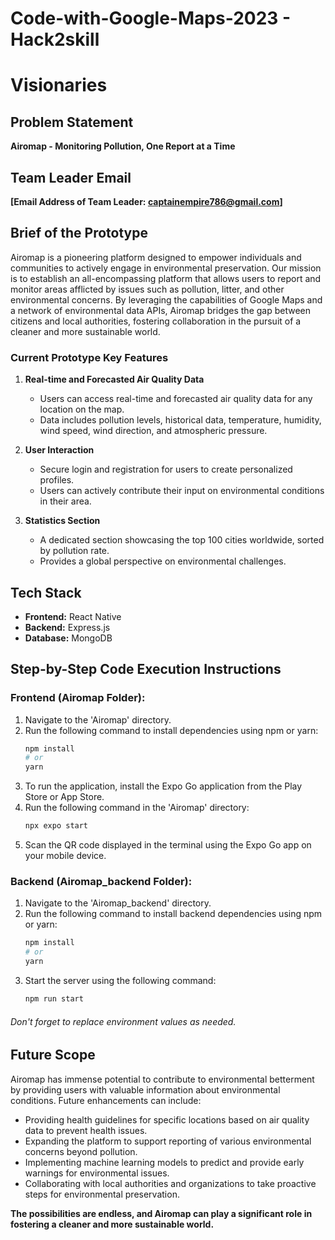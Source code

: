# Code-with-Google-Maps-2023 - Hack2skill

# Visionaries

## Problem Statement
**Airomap - Monitoring Pollution, One Report at a Time**

## Team Leader Email
**[Email Address of Team Leader: captainempire786@gmail.com]**

## Brief of the Prototype
Airomap is a pioneering platform designed to empower individuals and communities to actively engage in environmental preservation. Our mission is to establish an all-encompassing platform that allows users to report and monitor areas afflicted by issues such as pollution, litter, and other environmental concerns. By leveraging the capabilities of Google Maps and a network of environmental data APIs, Airomap bridges the gap between citizens and local authorities, fostering collaboration in the pursuit of a cleaner and more sustainable world.

### Current Prototype Key Features
1. **Real-time and Forecasted Air Quality Data**
   - Users can access real-time and forecasted air quality data for any location on the map.
   - Data includes pollution levels, historical data, temperature, humidity, wind speed, wind direction, and atmospheric pressure.

2. **User Interaction**
   - Secure login and registration for users to create personalized profiles.
   - Users can actively contribute their input on environmental conditions in their area.

3. **Statistics Section**
   - A dedicated section showcasing the top 100 cities worldwide, sorted by pollution rate.
   - Provides a global perspective on environmental challenges.

## Tech Stack
- **Frontend:** React Native
- **Backend:** Express.js
- **Database:** MongoDB

## Step-by-Step Code Execution Instructions

### Frontend (Airomap Folder):
1. Navigate to the 'Airomap' directory.
2. Run the following command to install dependencies using npm or yarn:
   ```bash
   npm install
   # or
   yarn
3. To run the application, install the Expo Go application from the Play Store or App Store.
4. Run the following command in the 'Airomap' directory:
    ```bash
    npx expo start
5. Scan the QR code displayed in the terminal using the Expo Go app on your mobile device.
### Backend (Airomap_backend Folder):
1. Navigate to the 'Airomap_backend' directory.
2. Run the following command to install backend dependencies using npm or yarn:
    ```bash
    npm install
    # or
    yarn
3. Start the server using the following command:
    ```bash
    npm run start
###### Don't forget to replace environment values as needed.
## Future Scope
Airomap has immense potential to contribute to environmental betterment by providing users with valuable information about environmental conditions. Future enhancements can include:

- Providing health guidelines for specific locations based on air quality data to prevent health issues.
- Expanding the platform to support reporting of various environmental concerns beyond pollution.
- Implementing machine learning models to predict and provide early warnings for environmental issues.
- Collaborating with local authorities and organizations to take proactive steps for environmental preservation.

**The possibilities are endless, and Airomap can play a significant role in fostering a cleaner and more sustainable world.**
